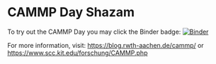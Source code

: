 # CAMMP Day Shazam

To try out the CAMMP Day you may click the Binder badge: [![Binder](https://mybinder.org/badge_logo.svg)](https://mybinder.org/v2/gh/cammpmodules/CAMMPDay_Computertomographie/master)

For more information, visit:
https://blog.rwth-aachen.de/cammp/
or 
https://www.scc.kit.edu/forschung/CAMMP.php
